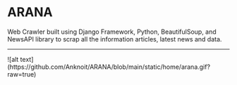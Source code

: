 # ARANA
Web Crawler built using Django Framework, Python, BeautifulSoup, and NewsAPI library to scrap all the information articles, latest news and data.<br>
<hr>
![alt text](https://github.com/Anknoit/ARANA/blob/main/static/home/arana.gif?raw=true)

